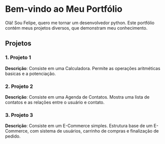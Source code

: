 # Bem-vindo ao Meu Portfólio

Olá! Sou Felipe, quero me tornar um desenvolvedor python. Este portfólio contém meus projetos diversos, que demonstram meu conhecimento.

## Projetos

### 1. Projeto 1
**Descrição**: Consiste em uma Calculadora.
	Permite as operações aritméticas basicas e a potenciação.

### 2. Projeto 2
**Descrição**: Consiste em uma Agenda de Contatos.
	Mostra uma lista de contatos e as relações entre o usuário e contato.

### 3. Projeto 3
**Descrição**: Consiste em um E-Commerce simples.
	Estrutura base de um E-Commerce, com sistema de usuários, carrinho de compras e finalização de pedido.
